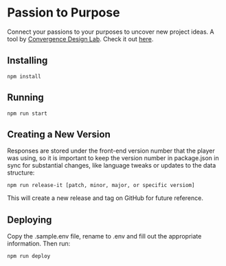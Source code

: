 # Passion to Purpose

Connect your passions to your purposes to uncover new project ideas. A tool by [Convergence Design Lab](https://convergencedesignlab.org). Check it out [here](https://convergencedesignlab.org/p2p).

## Installing

```
npm install
```

## Running

```
npm run start
```

## Creating a New Version

Responses are stored under the front-end version number that the player was using, so it is important to keep the version number in package.json in sync for substantial changes, like language tweaks or updates to the data structure:

```
npm run release-it [patch, minor, major, or specific versiom]
```

This will create a new release and tag on GitHub for future reference.

## Deploying

Copy the .sample.env file, rename to .env and fill out the appropriate information. Then run:

```
npm run deploy
```

